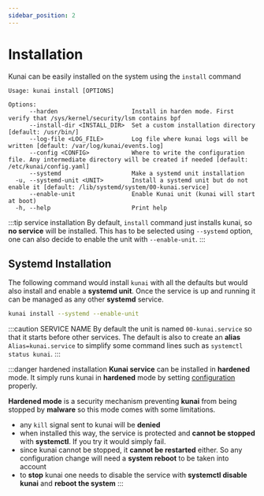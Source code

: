 ```yaml
---
sidebar_position: 2
---
```


# Installation

Kunai can be easily installed on the system using the `install` command

```
Usage: kunai install [OPTIONS]

Options:
      --harden                     Install in harden mode. First verify that /sys/kernel/security/lsm contains bpf
      --install-dir <INSTALL_DIR>  Set a custom installation directory [default: /usr/bin/]
      --log-file <LOG_FILE>        Log file where kunai logs will be written [default: /var/log/kunai/events.log]
      --config <CONFIG>            Where to write the configuration file. Any intermediate directory will be created if needed [default: /etc/kunai/config.yaml]
      --systemd                    Make a systemd unit installation
  -u, --systemd-unit <UNIT>        Install a systemd unit but do not enable it [default: /lib/systemd/system/00-kunai.service]
      --enable-unit                Enable Kunai unit (kunai will start at boot)
  -h, --help                       Print help
```

:::tip service installation
By default, `install` command just installs kunai, so **no service** will be installed. This has to be selected using `--systemd` option, one can also decide to enable the unit with
`--enable-unit`.
:::

## Systemd Installation

The following command would install `kunai` with all the defaults but would also install and enable a **systemd unit**. Once the service is up and running it can be managed as any other **systemd** service.

```bash
kunai install --systemd --enable-unit
```

:::caution SERVICE NAME
By default the unit is named `00-kunai.service` so that it starts before other services. The default is also to create an **alias** `Alias=kunai.service` to simplify some command lines such as `systemctl status kunai`.
:::

:::danger hardened installation
**Kunai service** can be installed in **hardened** mode. It simply runs kunai in **hardened** mode by setting [configuration](configuration#configuration) properly.

**Hardened mode** is a security mechanism preventing **kunai** from being stopped by **malware** so this mode comes with some limitations. 

* any `kill` signal sent to kunai will be **denied**
* when installed this way, the service is protected and **cannot be stopped** with **systemctl**. If you try it would simply fail.
* since kunai cannot be stopped, it **cannot be restarted** either. So any configuration change will need a **system reboot** to be taken into account
* to **stop** kunai one needs to disable the service with **systemctl disable kunai** and **reboot the system**
:::